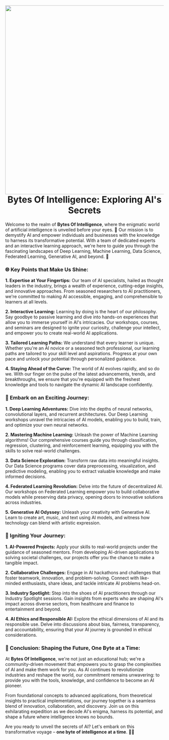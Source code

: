 <div align="center">
      <h1> <img src="https://github.com/BytesOfIntelligences/BytesOfIntelligences/blob/main/Blog%20Banners.png" width="600px"><br/> Bytes Of Intelligence: Exploring AI's Secrets </h1>
     </div>


Welcome to the realm of **Bytes Of Intelligence**, where the enigmatic world of artificial intelligence is unveiled before your eyes. 🌟 Our mission is to demystify AI and empower individuals and businesses with the knowledge to harness its transformative potential. With a team of dedicated experts and an interactive learning approach, we're here to guide you through the fascinating landscapes of Deep Learning, Machine Learning, Data Science, Federated Learning, Generative AI, and beyond. 🚀

### **🌐 Key Points that Make Us Shine:**

**1. Expertise at Your Fingertips:**
Our team of AI specialists, hailed as thought leaders in the industry, brings a wealth of experience, cutting-edge insights, and innovative approaches. From seasoned researchers to AI practitioners, we're committed to making AI accessible, engaging, and comprehensible to learners at all levels.

**2. Interactive Learning:**
Learning by doing is the heart of our philosophy. Say goodbye to passive learning and dive into hands-on experiences that allow you to immerse yourself in AI's intricacies. Our workshops, courses, and seminars are designed to ignite your curiosity, challenge your intellect, and empower you to create real-world AI applications.

**3. Tailored Learning Paths:**
We understand that every learner is unique. Whether you're an AI novice or a seasoned tech professional, our learning paths are tailored to your skill level and aspirations. Progress at your own pace and unlock your potential through personalized guidance.

**4. Staying Ahead of the Curve:**
The world of AI evolves rapidly, and so do we. With our finger on the pulse of the latest advancements, trends, and breakthroughs, we ensure that you're equipped with the freshest knowledge and tools to navigate the dynamic AI landscape confidently.

### **🚀 Embark on an Exciting Journey:**

**1. Deep Learning Adventures:** Dive into the depths of neural networks, convolutional layers, and recurrent architectures. Our Deep Learning workshops unravel the intricacies of AI models, enabling you to build, train, and optimize your own neural networks.

**2. Mastering Machine Learning:** Unleash the power of Machine Learning algorithms! Our comprehensive courses guide you through classification, regression, clustering, and reinforcement learning, equipping you with the skills to solve real-world challenges.

**3. Data Science Exploration:** Transform raw data into meaningful insights. Our Data Science programs cover data preprocessing, visualization, and predictive modeling, enabling you to extract valuable knowledge and make informed decisions.

**4. Federated Learning Revolution:** Delve into the future of decentralized AI. Our workshops on Federated Learning empower you to build collaborative models while preserving data privacy, opening doors to innovative solutions across industries.

**5. Generative AI Odyssey:** Unleash your creativity with Generative AI. Learn to create art, music, and text using AI models, and witness how technology can blend with artistic expression.

### **🌟 Igniting Your Journey:**

**1. AI-Powered Projects:**
Apply your skills to real-world projects under the guidance of seasoned mentors. From developing AI-driven applications to solving societal challenges, our projects offer you the chance to make a tangible impact.

**2. Collaborative Challenges:**
Engage in AI hackathons and challenges that foster teamwork, innovation, and problem-solving. Connect with like-minded enthusiasts, share ideas, and tackle intricate AI problems head-on.

**3. Industry Spotlight:**
Step into the shoes of AI practitioners through our Industry Spotlight sessions. Gain insights from experts who are shaping AI's impact across diverse sectors, from healthcare and finance to entertainment and beyond.

**4. AI Ethics and Responsible AI:**
Explore the ethical dimensions of AI and its responsible use. Delve into discussions about bias, fairness, transparency, and accountability, ensuring that your AI journey is grounded in ethical considerations.

### **🎉 Conclusion: Shaping the Future, One Byte at a Time:**

At **Bytes Of Intelligence**, we're not just an educational hub; we're a community-driven movement that empowers you to grasp the complexities of AI and make them work for you. As AI continues to revolutionize industries and reshape the world, our commitment remains unwavering: to provide you with the tools, knowledge, and confidence to become an AI pioneer.

From foundational concepts to advanced applications, from theoretical insights to practical implementations, our journey together is a seamless blend of innovation, collaboration, and discovery. Join us on this exhilarating expedition as we decode AI's enigma, harness its potential, and shape a future where intelligence knows no bounds.

Are you ready to unveil the secrets of AI? Let's embark on this transformative voyage – **one byte of intelligence at a time**. 🚀🤖

    

